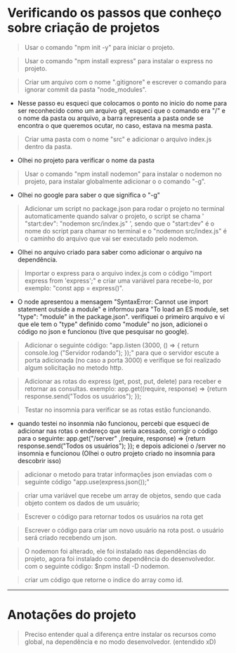 # Verificando os passos que conheço sobre criação de projetos

> Usar o comando "npm init -y" para iniciar o projeto.

> Usar o comando "npm install express" para instalar o express no projeto.

> Criar um arquivo com o nome ".gitignore" e escrever o comando para ignorar commit da pasta "node_modules".
* Nesse passo eu esqueci que colocamos o ponto no inicio   do nome para ser reconhecido como um arquivo git, esqueci que o comando era "/" e o nome da pasta ou arquivo, a barra representa a pasta onde se encontra o que queremos ocutar, no caso, estava na mesma pasta.

> Criar uma pasta com o nome "src" e adicionar o arquivo index.js dentro da pasta.
* Olhei no projeto para verificar o nome da pasta
    
> Usar o comando "npm install nodemon" para instalar o nodemon no projeto, para instalar globalmente adicionar o o comando "-g".
* Olhei no google para saber o que significa o "-g"

> Adicionar um script no package.json para rodar o projeto no terminal automaticamente quando salvar o projeto, o script se chama ' "start:dev": "nodemon src/index.js" ', sendo que o "start:dev" é o nome do script para chamar no terminal e o "nodemon src/index.js" é o caminho do arquivo que vai ser executado pelo nodemon.
* Olhei no arquivo criado para saber como adicionar o arquivo na dependência.

> Importar o express para o arquivo index.js com o código "import express from 'express';" e criar uma variável para recebe-lo, por exemplo: "const app = express()".
* O node apresentou a mensagem "SyntaxError: Cannot use import statement outside a module" e informou para "To load an ES module, set "type": "module" in the package.json". verifiquei o primeiro arquivo e ví que ele tem o "type" definido como "module" no json, adicionei o código no json e funcionou (tive que pesquisar no google).

> Adicionar o seguinte código: "app.listen (3000, () => { return console.log ("Servidor rodando"); });" para que o servidor escute a porta adicionada (no caso a porta 3000) e verifique se foi realizado algum solicitação no metodo http.

> Adicionar as rotas do express (get, post, put, delete) para receber e retornar as consultas. exemplo: app.get((require, response) => {return response.send("Todos os usuários"); }); 

>Testar no insomnia para verificar se as rotas estão funcionando.
* quando testei no insonmia não funcionou, percebi que esqueci de adicionar nas rotas o endereço que seria acessado, corrigir o código para o seguinte:
app.get("/server" ,(require, response) => {return response.send("Todos os usuários"); }); e depois adicionei o /server no insomnia e funcionou (Olhei o outro projeto criado no insomnia para descobrir isso)

>adicionar o metodo para tratar informações json enviadas com o seguinte código "app.use(express.json());"

> criar uma variável que recebe um array de objetos, sendo que cada objeto contem os dados de um usuário;

> Escrever o código para retornar todos os usuários na rota get

> Escrever o código para criar um novo usuário na rota post. o usuário será criado recebendo um json.

> O nodemon foi alterado, ele foi instalado nas dependências do projeto, agora foi instalado como dependência do desenvolvedor. com o seguinte código: $npm install -D nodemon.

> criar um código que retorne o indice do array como id.

______________________________________________________________________________________________________________________________________
# Anotações do projeto

> Preciso entender qual a diferença entre instalar os recursos como global, na dependência e no modo desenvolvedor. (entendido xD)

> 